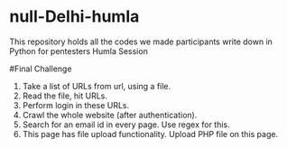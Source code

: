 # null-Delhi-humla
This repository holds all the codes we made participants write down in Python for pentesters Humla Session

#Final Challenge
1. Take a list of URLs from url, using a file. 
2. Read the file, hit URLs.
3. Perform login in these URLs.
4. Crawl the whole website (after authentication).
5. Search for an email id in every page. Use regex for this.
6. This page has file upload functionality. Upload PHP file on this page.
